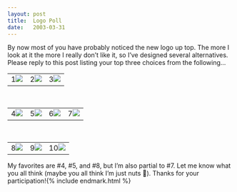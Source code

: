 ```yaml
---
layout:	post
title:	Logo Poll
date:	2003-03-31
---
```


By now most of you have probably noticed the new logo up top. The more I look at it the more I really don’t like it, so I’ve designed several alternatives. Please reply to this post listing your top three choices from the following...

<center>
	<table cellspacing="10">
		<tbody>
			<tr>
				<td>1<img src="/images/logotest01.jpg"></td>
				<td>2<img src="/images/logotest02.jpg"></td>
				<td>3<img src="/images/logotest03.jpg"></td>
			</tr>
		</tbody>
	</table>
	<br>
	<table cellspacing="10">
		<tbody>
			<tr>
				<td>4<img src="/images/logotest04.jpg"></td>
				<td>5<img src="/images/logotest05.jpg"></td>
				<td>6<img src="/images/logotest06.jpg"></td>
				<td>7<img src="/images/logotest07.jpg"></td>
			</tr>
		</tbody>
	</table>
	<br>
	<table cellspacing="10">
		<tbody>
			<tr>
				<td>8<img src="/images/logotest08.jpg"></td>
				<td>9<img src="/images/logotest09.jpg"></td>
				<td>10<img src="/images/logotest10.jpg"></td>
			</tr>
		</tbody>
	</table>
</center>

My favorites are #4, #5, and #8, but I’m also partial to #7. Let me know what you all think (maybe you all think I’m just nuts 🤪). Thanks for your participation!{% include endmark.html %}